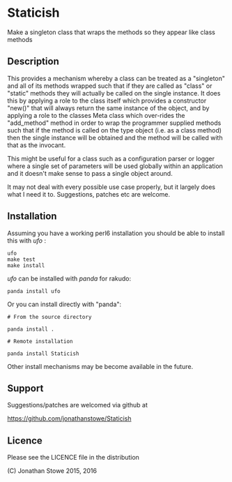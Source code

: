 # Staticish

Make a singleton class that wraps the methods so they appear like class methods

## Description

This provides a mechanism whereby a class can be treated as a "singleton" and all
of its methods wrapped such that if they are called as "class" or "static" methods
they will actually be called on the single instance.  It does this by applying a
role to the class itself which provides a constructor "new()"  that will always
return the same instance of the object, and by applying a role to the classes
Meta class which over-rides the "add_method" method in order to wrap the programmer
supplied methods such that if the method is called on the type object (i.e. as a 
class method) then the single instance will be obtained and the method will be
called with that as the invocant.

This might be useful for a class such as a configuration parser or logger where
a single set of parameters will be used globally within an application and it
doesn't make sense to pass a single object around.

It may not deal with every possible use case properly, but it largely does what
I need it to.  Suggestions, patches etc are welcome.

## Installation

Assuming you have a working perl6 installation you should be able to
install this with *ufo* :

    ufo
    make test
    make install

*ufo* can be installed with *panda* for rakudo:

    panda install ufo

Or you can install directly with "panda":

    # From the source directory
   
    panda install .

    # Remote installation

    panda install Staticish

Other install mechanisms may be become available in the future.

## Support

Suggestions/patches are welcomed via github at

https://github.com/jonathanstowe/Staticish

## Licence

Please see the LICENCE file in the distribution

(C) Jonathan Stowe 2015, 2016
